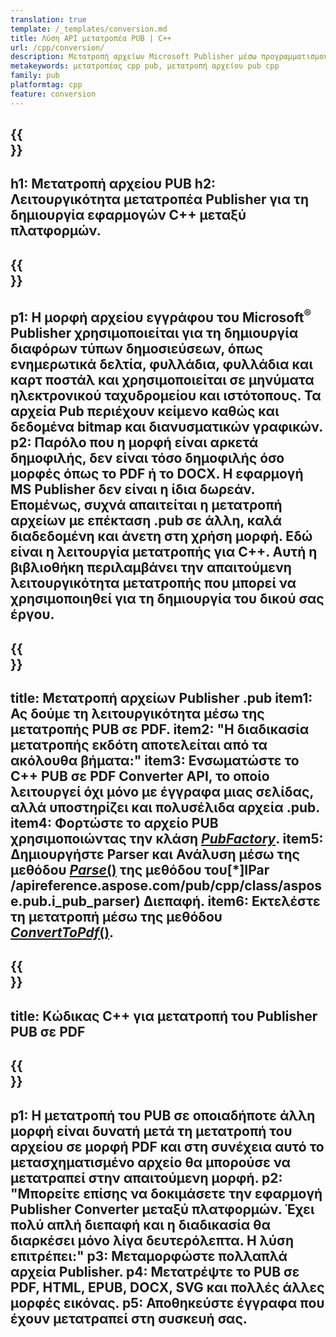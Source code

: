 ```yaml
---
translation: true
template: /_templates/conversion.md
title: Λύση API μετατροπέα PUB | C++
url: /cpp/conversion/
description: Μετατροπή αρχείων Microsoft Publisher μέσω προγραμματισμού μέσω βιβλιοθήκης C++. Απλή λύση API για να δημιουργήσετε το δικό σας έργο C++ μετατροπέα PUB.
metakeywords: μετατροπέας cpp pub, μετατροπή αρχείου pub cpp
family: pub
platformtag: cpp
feature: conversion
---
```


{{<section banner>}}
---
h1: Μετατροπή αρχείου PUB
h2: Λειτουργικότητα μετατροπέα Publisher για τη δημιουργία εφαρμογών C++ μεταξύ πλατφορμών.
---

{{<section overview>}}
---
p1: Η μορφή αρχείου εγγράφου του Microsoft<sup>®</sup> Publisher χρησιμοποιείται για τη δημιουργία διαφόρων τύπων δημοσιεύσεων, όπως ενημερωτικά δελτία, φυλλάδια, φυλλάδια και καρτ ποστάλ και χρησιμοποιείται σε μηνύματα ηλεκτρονικού ταχυδρομείου και ιστότοπους. Τα αρχεία Pub περιέχουν κείμενο καθώς και δεδομένα bitmap και διανυσματικών γραφικών.
p2: Παρόλο που η μορφή είναι αρκετά δημοφιλής, δεν είναι τόσο δημοφιλής όσο μορφές όπως το PDF ή το DOCX. Η εφαρμογή MS Publisher δεν είναι η ίδια δωρεάν. Επομένως, συχνά απαιτείται η μετατροπή αρχείων με επέκταση .pub σε άλλη, καλά διαδεδομένη και άνετη στη χρήση μορφή. Εδώ είναι η λειτουργία μετατροπής για C++. Αυτή η βιβλιοθήκη περιλαμβάνει την απαιτούμενη λειτουργικότητα μετατροπής που μπορεί να χρησιμοποιηθεί για τη δημιουργία του δικού σας έργου.
---

{{<section feature1>}}
---
title: Μετατροπή αρχείων Publisher .pub
item1: Ας δούμε τη λειτουργικότητα μέσω της μετατροπής PUB σε PDF.
item2: "Η διαδικασία μετατροπής εκδότη αποτελείται από τα ακόλουθα βήματα:"
item3: Ενσωματώστε το C++ PUB σε PDF Converter API, το οποίο λειτουργεί όχι μόνο με έγγραφα μιας σελίδας, αλλά υποστηρίζει και πολυσέλιδα αρχεία .pub.
item4: Φορτώστε το αρχείο PUB χρησιμοποιώντας την κλάση [*PubFactory*](https://reference.aspose.com/pub/cpp/class/aspose.pub.pub_factory).
item5: Δημιουργήστε Parser και Ανάλυση μέσω της μεθόδου [*Parse*()](https://reference.aspose.com/pub/cpp/class/aspose.pub.i_pub_parser#ae9fc7043f382a5b4a7b694f0fe477915) της μεθόδου του[*]IPar /apireference.aspose.com/pub/cpp/class/aspose.pub.i_pub_parser) Διεπαφή.
item6: Εκτελέστε τη μετατροπή μέσω της μεθόδου [*ConvertToPdf*()](https://reference.aspose.com/pub/cpp/class/aspose.pub.i_pdf_converter).
---

{{<section codeexample>}}
---
title: Κώδικας C++ για μετατροπή του Publisher PUB σε PDF
---

{{<section summary>}}
---
p1: Η μετατροπή του PUB σε οποιαδήποτε άλλη μορφή είναι δυνατή μετά τη μετατροπή του αρχείου σε μορφή PDF και στη συνέχεια αυτό το μετασχηματισμένο αρχείο θα μπορούσε να μετατραπεί στην απαιτούμενη μορφή.
p2: "Μπορείτε επίσης να δοκιμάσετε την εφαρμογή Publisher Converter μεταξύ πλατφορμών. Έχει πολύ απλή διεπαφή και η διαδικασία θα διαρκέσει μόνο λίγα δευτερόλεπτα. Η λύση επιτρέπει:"
p3: Μεταμορφώστε πολλαπλά αρχεία Publisher.
p4: Μετατρέψτε το PUB σε PDF, HTML, EPUB, DOCX, SVG και πολλές άλλες μορφές εικόνας.
p5: Αποθηκεύστε έγγραφα που έχουν μετατραπεί στη συσκευή σας.
---